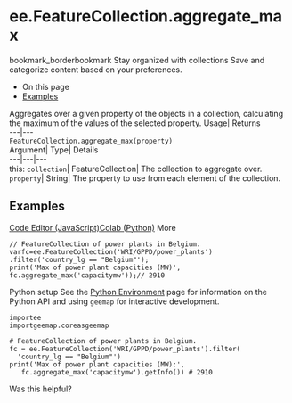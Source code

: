  
#  ee.FeatureCollection.aggregate_max 
bookmark_borderbookmark Stay organized with collections  Save and categorize content based on your preferences.
  * On this page
  * [Examples](https://developers.google.com/earth-engine/apidocs/ee-featurecollection-aggregate_max#examples)


Aggregates over a given property of the objects in a collection, calculating the maximum of the values of the selected property. 
Usage| Returns  
---|---  
`FeatureCollection.aggregate_max(property)`  
Argument| Type| Details  
---|---|---  
this: `collection`| FeatureCollection| The collection to aggregate over.  
`property`| String| The property to use from each element of the collection.  
## Examples
[Code Editor (JavaScript)](https://developers.google.com/earth-engine/apidocs/ee-featurecollection-aggregate_max#code-editor-javascript-sample)[Colab (Python)](https://developers.google.com/earth-engine/apidocs/ee-featurecollection-aggregate_max#colab-python-sample) More
```
// FeatureCollection of power plants in Belgium.
varfc=ee.FeatureCollection('WRI/GPPD/power_plants')
.filter('country_lg == "Belgium"');
print('Max of power plant capacities (MW)',
fc.aggregate_max('capacitymw'));// 2910
```
Python setup
See the [ Python Environment](https://developers.google.com/earth-engine/guides/python_install) page for information on the Python API and using `geemap` for interactive development.
```
importee
importgeemap.coreasgeemap
```
```
# FeatureCollection of power plants in Belgium.
fc = ee.FeatureCollection('WRI/GPPD/power_plants').filter(
  'country_lg == "Belgium"')
print('Max of power plant capacities (MW):',
   fc.aggregate_max('capacitymw').getInfo()) # 2910
```

Was this helpful?
